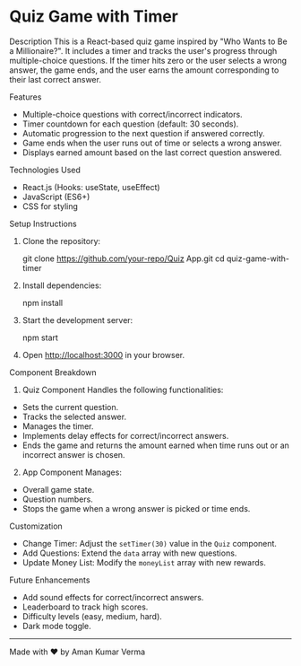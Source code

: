 # Quiz Game with Timer

 Description
This is a React-based quiz game inspired by "Who Wants to Be a Millionaire?". It includes a timer and tracks the user's progress through multiple-choice questions. If the timer hits zero or the user selects a wrong answer, the game ends, and the user earns the amount corresponding to their last correct answer.

 Features
- Multiple-choice questions with correct/incorrect indicators.
- Timer countdown for each question (default: 30 seconds).
- Automatic progression to the next question if answered correctly.
- Game ends when the user runs out of time or selects a wrong answer.
- Displays earned amount based on the last correct question answered.

 Technologies Used
- React.js (Hooks: useState, useEffect)
- JavaScript (ES6+)
- CSS for styling

 Setup Instructions

1. Clone the repository:

   git clone https://github.com/your-repo/Quiz App.git
   cd quiz-game-with-timer
   

2. Install dependencies:
   
   npm install
   

3. Start the development server:
  
   npm start
   

4. Open [http://localhost:3000](http://localhost:3000) in your browser.

 Component Breakdown

 1. Quiz Component
Handles the following functionalities:
- Sets the current question.
- Tracks the selected answer.
- Manages the timer.
- Implements delay effects for correct/incorrect answers.
- Ends the game and returns the amount earned when time runs out or an incorrect answer is chosen.

 2. App Component
Manages:
- Overall game state.
- Question numbers.
- Stops the game when a wrong answer is picked or time ends.

 Customization
- Change Timer: Adjust the `setTimer(30)` value in the `Quiz` component.
- Add Questions: Extend the `data` array with new questions.
- Update Money List: Modify the `moneyList` array with new rewards.

 Future Enhancements
- Add sound effects for correct/incorrect answers.
- Leaderboard to track high scores.
- Difficulty levels (easy, medium, hard).
- Dark mode toggle.


---
Made with ❤️ by Aman Kumar Verma

